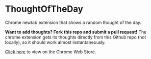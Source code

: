 # ThoughtOfTheDay
Chrome newtab extension that shows a random thought of the day.

**Want to add thoughts? Fork this repo and submit a pull request!** The chrome extension gets its thoughts directly from this Github repo (not locally), so it should work almost instantaneously.

[Click here](https://chrome.google.com/webstore/detail/thought-of-the-day-new-ta/njlagipiginhdcflkbmepojhpddfegdl) to view on the Chrome Web Store.
